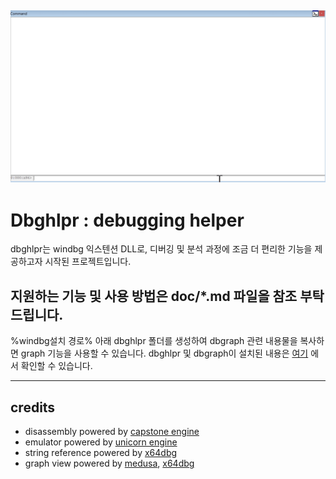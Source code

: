 ![](./doc/img/ut_1.gif)
---
Dbghlpr : debugging helper
==============
dbghlpr는 windbg 익스텐션 DLL로, 디버깅 및 분석 과정에 조금 더 편리한 기능을 제공하고자 시작된 프로젝트입니다.

지원하는 기능 및 사용 방법은 doc/*.md 파일을 참조 부탁드립니다.
---

%windbg설치 경로% 아래 dbghlpr 폴더를 생성하여 dbgraph 관련 내용물을 복사하면 graph 기능을 사용할 수 있습니다.
dbghlpr 및 dbgraph이 설치된 내용은 [여기](https://github.com/0a777h/dbghlpr/releases) 에서 확인할 수 있습니다.

---

credits
-------
* disassembly powered by [capstone engine](https://github.com/aquynh/capstone)
* emulator powered by [unicorn engine](https://github.com/unicorn-engine/unicorn)
* string reference powered by [x64dbg](https://github.com/x64dbg/x64dbg)
* graph view powered by [medusa](https://github.com/wisk/medusa), [x64dbg](https://github.com/x64dbg/x64dbg)
